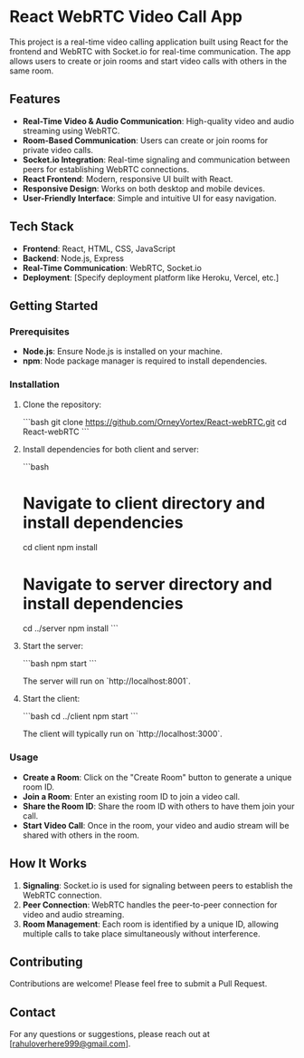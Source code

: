 
# React WebRTC Video Call App

This project is a real-time video calling application built using React for the frontend and WebRTC with Socket.io for real-time communication. The app allows users to create or join rooms and start video calls with others in the same room.

## Features

- **Real-Time Video & Audio Communication**: High-quality video and audio streaming using WebRTC.
- **Room-Based Communication**: Users can create or join rooms for private video calls.
- **Socket.io Integration**: Real-time signaling and communication between peers for establishing WebRTC connections.
- **React Frontend**: Modern, responsive UI built with React.
- **Responsive Design**: Works on both desktop and mobile devices.
- **User-Friendly Interface**: Simple and intuitive UI for easy navigation.

## Tech Stack

- **Frontend**: React, HTML, CSS, JavaScript
- **Backend**: Node.js, Express
- **Real-Time Communication**: WebRTC, Socket.io
- **Deployment**: [Specify deployment platform like Heroku, Vercel, etc.]

## Getting Started

### Prerequisites

- **Node.js**: Ensure Node.js is installed on your machine.
- **npm**: Node package manager is required to install dependencies.

### Installation

1. Clone the repository:

   \`\`\`bash
   git clone https://github.com/OrneyVortex/React-webRTC.git
   cd React-webRTC
   \`\`\`

2. Install dependencies for both client and server:

   \`\`\`bash
   # Navigate to client directory and install dependencies
   cd client
   npm install
   
   # Navigate to server directory and install dependencies
   cd ../server
   npm install
   \`\`\`

3. Start the server:

   \`\`\`bash
   npm start
   \`\`\`

   The server will run on \`http://localhost:8001\`.

4. Start the client:

   \`\`\`bash
   cd ../client
   npm start
   \`\`\`

   The client will typically run on \`http://localhost:3000\`.

### Usage

- **Create a Room**: Click on the "Create Room" button to generate a unique room ID.
- **Join a Room**: Enter an existing room ID to join a video call.
- **Share the Room ID**: Share the room ID with others to have them join your call.
- **Start Video Call**: Once in the room, your video and audio stream will be shared with others in the room.

## How It Works

1. **Signaling**: Socket.io is used for signaling between peers to establish the WebRTC connection.
2. **Peer Connection**: WebRTC handles the peer-to-peer connection for video and audio streaming.
3. **Room Management**: Each room is identified by a unique ID, allowing multiple calls to take place simultaneously without interference.

## Contributing

Contributions are welcome! Please feel free to submit a Pull Request.

## Contact

For any questions or suggestions, please reach out at [rahuloverhere999@gmail.com].
